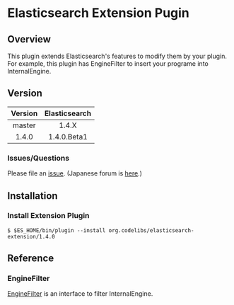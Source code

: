 Elasticsearch Extension Pugin
=======================

## Overview

This plugin extends Elasticsearch's features to modify them by your plugin.
For example, this plugin has EngineFilter to insert your programe into InternalEngine.

## Version

| Version   | Elasticsearch |
|:---------:|:-------------:|
| master    | 1.4.X         |
| 1.4.0     | 1.4.0.Beta1   |

### Issues/Questions

Please file an [issue](https://github.com/codelibs/elasticsearch-extension/issues "issue").
(Japanese forum is [here](https://github.com/codelibs/codelibs-ja-forum "here").)

## Installation

### Install Extension Plugin

    $ $ES_HOME/bin/plugin --install org.codelibs/elasticsearch-extension/1.4.0

## Reference

### EngineFilter

[EngineFilter](https://github.com/codelibs/elasticsearch-extension/blob/master/src/main/java/org/codelibs/elasticsearch/extension/filter/EngineFilter.java "EngineFitler") is an interface to filter InternalEngine.


